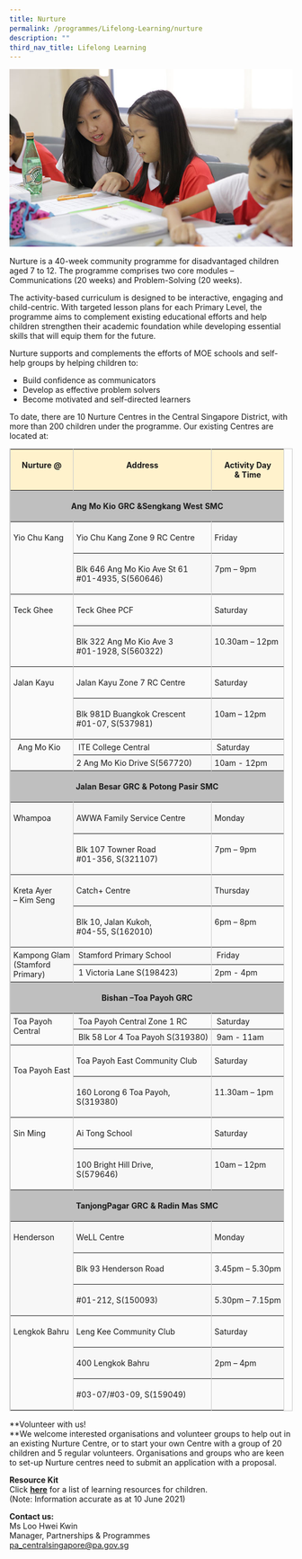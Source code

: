 ```yaml
---
title: Nurture
permalink: /programmes/Lifelong-Learning/nurture
description: ""
third_nav_title: Lifelong Learning
---
```

![Nurture](/images/Programmes/a38z1106_opz5f62c838795f41f09f9d91389022b306.jpg)

Nurture is a 40-week community programme for disadvantaged children aged 7 to 12. The programme comprises two core modules – Communications (20 weeks) and Problem-Solving (20 weeks).

The activity-based curriculum is designed to be interactive, engaging and child-centric. With targeted lesson plans for each Primary Level, the programme aims to complement existing educational efforts and help children strengthen their academic foundation while developing essential skills that will equip them for the future.

Nurture supports and complements the efforts of MOE schools and self-help groups by helping children to:

*   Build confidence as communicators
*   Develop as effective problem solvers
*   Become motivated and self-directed learners

To date, there are 10 Nurture Centres in the Central Singapore District, with more than 200 children under the programme. Our existing Centres are located at:

<table border="1" cellspacing="0" cellpadding="0" style="width: 100%; border-collapse: collapse; table-layout: auto; vertical-align: top; margin-bottom: 15px; border: 1px solid rgb(204, 204, 204);"><tbody><tr style="background-color: rgb(250, 250, 250);"><td style="vertical-align: top; border-collapse: collapse; border-left: 1px solid rgb(204, 204, 204); border-right: 1px solid rgb(204, 204, 204); padding: 5px; white-space: nowrap; background-color: rgb(255, 242, 204);"><p style="text-align: center;"><strong style="font-weight: 700;">Nurture @</strong></p></td><td style="vertical-align: top; border-collapse: collapse; border-left: 1px solid rgb(204, 204, 204); border-right: 1px solid rgb(204, 204, 204); padding: 5px; white-space: nowrap; background-color: rgb(255, 242, 204);"><p style="text-align: center;"><strong style="font-weight: 700;">Address</strong></p></td><td style="vertical-align: top; border-collapse: collapse; border-left: 1px solid rgb(204, 204, 204); border-right: 1px solid rgb(204, 204, 204); padding: 5px; white-space: nowrap; background-color: rgb(255, 242, 204);"><p style="text-align: center;"><strong style="font-weight: 700;">Activity Day<br>&amp; Time</strong></p></td></tr><tr style="background-color: rgb(247, 247, 247);"><td colspan="3" style="vertical-align: top; border-collapse: collapse; border-left: 1px solid rgb(204, 204, 204); border-right: 1px solid rgb(204, 204, 204); padding: 5px; background-color: rgb(191, 191, 191);"><p style="text-align: center;"><strong style="font-weight: 700;">Ang Mo Kio GRC &amp;Sengkang West SMC</strong></p></td></tr><tr style="background-color: rgb(250, 250, 250);"><td valign="top" rowspan="2" style="vertical-align: top; border-collapse: collapse; border-left: 1px solid rgb(204, 204, 204); border-right: 1px solid rgb(204, 204, 204); padding: 5px; white-space: nowrap;"><p>Yio Chu Kang</p></td><td valign="bottom" style="vertical-align: top; border-collapse: collapse; border-left: 1px solid rgb(204, 204, 204); border-right: 1px solid rgb(204, 204, 204); padding: 5px; white-space: nowrap;"><p>Yio Chu Kang Zone 9 RC Centre</p></td><td valign="bottom" style="vertical-align: top; border-collapse: collapse; border-left: 1px solid rgb(204, 204, 204); border-right: 1px solid rgb(204, 204, 204); padding: 5px; white-space: nowrap;"><p>Friday</p></td></tr><tr style="background-color: rgb(247, 247, 247);"><td valign="bottom" style="vertical-align: top; border-collapse: collapse; border-left: 1px solid rgb(204, 204, 204); border-right: 1px solid rgb(204, 204, 204); padding: 5px; white-space: nowrap;"><p>Blk 646 Ang Mo Kio Ave St 61<br>#01-4935, S(560646)</p></td><td valign="bottom" style="vertical-align: top; border-collapse: collapse; border-left: 1px solid rgb(204, 204, 204); border-right: 1px solid rgb(204, 204, 204); padding: 5px; white-space: nowrap;"><p>7pm – 9pm</p></td></tr><tr style="background-color: rgb(250, 250, 250);"><td valign="top" rowspan="2" style="vertical-align: top; border-collapse: collapse; border-left: 1px solid rgb(204, 204, 204); border-right: 1px solid rgb(204, 204, 204); padding: 5px; white-space: nowrap;"><p>Teck Ghee</p></td><td valign="bottom" style="vertical-align: top; border-collapse: collapse; border-left: 1px solid rgb(204, 204, 204); border-right: 1px solid rgb(204, 204, 204); padding: 5px; white-space: nowrap;"><p>Teck Ghee PCF</p></td><td valign="bottom" style="vertical-align: top; border-collapse: collapse; border-left: 1px solid rgb(204, 204, 204); border-right: 1px solid rgb(204, 204, 204); padding: 5px; white-space: nowrap;"><p>Saturday</p></td></tr><tr style="background-color: rgb(247, 247, 247);"><td valign="bottom" style="vertical-align: top; border-collapse: collapse; border-left: 1px solid rgb(204, 204, 204); border-right: 1px solid rgb(204, 204, 204); padding: 5px; white-space: nowrap;"><p>Blk 322 Ang Mo Kio Ave 3<br>#01-1928, S(560322)</p></td><td valign="bottom" style="vertical-align: top; border-collapse: collapse; border-left: 1px solid rgb(204, 204, 204); border-right: 1px solid rgb(204, 204, 204); padding: 5px; white-space: nowrap;"><p>10.30am – 12pm</p></td></tr><tr style="background-color: rgb(250, 250, 250);"><td valign="top" rowspan="2" style="vertical-align: top; border-collapse: collapse; border-left: 1px solid rgb(204, 204, 204); border-right: 1px solid rgb(204, 204, 204); padding: 5px; white-space: nowrap;"><p>Jalan Kayu</p></td><td valign="bottom" style="vertical-align: top; border-collapse: collapse; border-left: 1px solid rgb(204, 204, 204); border-right: 1px solid rgb(204, 204, 204); padding: 5px; white-space: nowrap;"><p>Jalan Kayu Zone 7 RC Centre</p></td><td valign="bottom" style="vertical-align: top; border-collapse: collapse; border-left: 1px solid rgb(204, 204, 204); border-right: 1px solid rgb(204, 204, 204); padding: 5px; white-space: nowrap;"><p>Saturday</p></td></tr><tr style="background-color: rgb(247, 247, 247);"><td valign="bottom" style="vertical-align: top; border-collapse: collapse; border-left: 1px solid rgb(204, 204, 204); border-right: 1px solid rgb(204, 204, 204); padding: 5px; white-space: nowrap;"><p>Blk 981D Buangkok Crescent<br>#01-07, S(537981)</p></td><td valign="bottom" style="vertical-align: top; border-collapse: collapse; border-left: 1px solid rgb(204, 204, 204); border-right: 1px solid rgb(204, 204, 204); padding: 5px; white-space: nowrap;"><p>10am – 12pm</p></td></tr><tr style="background-color: rgb(250, 250, 250);"><td valign="top" rowspan="2" style="vertical-align: top; border-collapse: collapse; border-left: 1px solid rgb(204, 204, 204); border-right: 1px solid rgb(204, 204, 204); padding: 5px; white-space: nowrap;">&nbsp;&nbsp;Ang Mo Kio</td><td valign="bottom" style="vertical-align: top; border-collapse: collapse; border-left: 1px solid rgb(204, 204, 204); border-right: 1px solid rgb(204, 204, 204); padding: 5px; white-space: nowrap;">&nbsp;ITE College Central</td><td valign="bottom" style="vertical-align: top; border-collapse: collapse; border-left: 1px solid rgb(204, 204, 204); border-right: 1px solid rgb(204, 204, 204); padding: 5px; white-space: nowrap;">&nbsp;Saturday</td></tr><tr style="background-color: rgb(247, 247, 247);"><td valign="bottom" style="vertical-align: top; border-collapse: collapse; border-left: 1px solid rgb(204, 204, 204); border-right: 1px solid rgb(204, 204, 204); padding: 5px; white-space: nowrap;">2 Ang Mo Kio Drive S(567720)</td><td valign="bottom" style="vertical-align: top; border-collapse: collapse; border-left: 1px solid rgb(204, 204, 204); border-right: 1px solid rgb(204, 204, 204); padding: 5px; white-space: nowrap;">10am - 12pm&nbsp;</td></tr><tr style="background-color: rgb(250, 250, 250);"><td colspan="3" style="vertical-align: top; border-collapse: collapse; border-left: 1px solid rgb(204, 204, 204); border-right: 1px solid rgb(204, 204, 204); padding: 5px; background-color: rgb(191, 191, 191);"><p style="text-align: center;"><strong style="font-weight: 700;">Jalan Besar GRC &amp; Potong Pasir SMC</strong></p></td></tr><tr style="background-color: rgb(247, 247, 247);"><td valign="top" rowspan="2" style="vertical-align: top; border-collapse: collapse; border-left: 1px solid rgb(204, 204, 204); border-right: 1px solid rgb(204, 204, 204); padding: 5px; white-space: nowrap;"><p>Whampoa</p></td><td valign="bottom" style="vertical-align: top; border-collapse: collapse; border-left: 1px solid rgb(204, 204, 204); border-right: 1px solid rgb(204, 204, 204); padding: 5px; white-space: nowrap;"><p>AWWA Family Service Centre</p></td><td valign="bottom" style="vertical-align: top; border-collapse: collapse; border-left: 1px solid rgb(204, 204, 204); border-right: 1px solid rgb(204, 204, 204); padding: 5px; white-space: nowrap;"><p>Monday</p></td></tr><tr style="background-color: rgb(250, 250, 250);"><td valign="bottom" style="vertical-align: top; border-collapse: collapse; border-left: 1px solid rgb(204, 204, 204); border-right: 1px solid rgb(204, 204, 204); padding: 5px; white-space: nowrap;"><p>Blk 107 Towner Road<br>#01-356, S(321107)</p></td><td valign="bottom" style="vertical-align: top; border-collapse: collapse; border-left: 1px solid rgb(204, 204, 204); border-right: 1px solid rgb(204, 204, 204); padding: 5px; white-space: nowrap;"><p>7pm – 9pm</p></td></tr><tr style="background-color: rgb(247, 247, 247);"><td valign="top" rowspan="2" style="vertical-align: top; border-collapse: collapse; border-left: 1px solid rgb(204, 204, 204); border-right: 1px solid rgb(204, 204, 204); padding: 5px; white-space: nowrap;"><p>Kreta Ayer<br>– Kim Seng</p></td><td valign="bottom" style="vertical-align: top; border-collapse: collapse; border-left: 1px solid rgb(204, 204, 204); border-right: 1px solid rgb(204, 204, 204); padding: 5px; white-space: nowrap;"><p>Catch+ Centre</p></td><td valign="bottom" style="vertical-align: top; border-collapse: collapse; border-left: 1px solid rgb(204, 204, 204); border-right: 1px solid rgb(204, 204, 204); padding: 5px; white-space: nowrap;"><p>Thursday</p></td></tr><tr style="background-color: rgb(250, 250, 250);"><td valign="bottom" style="vertical-align: top; border-collapse: collapse; border-left: 1px solid rgb(204, 204, 204); border-right: 1px solid rgb(204, 204, 204); padding: 5px; white-space: nowrap;"><p>Blk 10, Jalan Kukoh,<br>#04-55, S(162010)</p></td><td valign="bottom" style="vertical-align: top; border-collapse: collapse; border-left: 1px solid rgb(204, 204, 204); border-right: 1px solid rgb(204, 204, 204); padding: 5px; white-space: nowrap;"><p>6pm – 8pm</p></td></tr><tr style="background-color: rgb(247, 247, 247);"><td valign="top" rowspan="2" style="vertical-align: top; border-collapse: collapse; border-left: 1px solid rgb(204, 204, 204); border-right: 1px solid rgb(204, 204, 204); padding: 5px; white-space: nowrap;">Kampong Glam<br>(Stamford<br>Primary)<br></td><td valign="bottom" style="vertical-align: top; border-collapse: collapse; border-left: 1px solid rgb(204, 204, 204); border-right: 1px solid rgb(204, 204, 204); padding: 5px; white-space: nowrap;">&nbsp;Stamford Primary School</td><td valign="bottom" style="vertical-align: top; border-collapse: collapse; border-left: 1px solid rgb(204, 204, 204); border-right: 1px solid rgb(204, 204, 204); padding: 5px; white-space: nowrap;">&nbsp;Friday</td></tr><tr style="background-color: rgb(250, 250, 250);"><td valign="bottom" style="vertical-align: top; border-collapse: collapse; border-left: 1px solid rgb(204, 204, 204); border-right: 1px solid rgb(204, 204, 204); padding: 5px; white-space: nowrap;">&nbsp;1 Victoria Lane S(198423)<br></td><td valign="bottom" style="vertical-align: top; border-collapse: collapse; border-left: 1px solid rgb(204, 204, 204); border-right: 1px solid rgb(204, 204, 204); padding: 5px; white-space: nowrap;">2pm - 4pm</td></tr><tr style="background-color: rgb(247, 247, 247);"><td colspan="3" style="vertical-align: top; border-collapse: collapse; border-left: 1px solid rgb(204, 204, 204); border-right: 1px solid rgb(204, 204, 204); padding: 5px; background-color: rgb(191, 191, 191);"><p style="text-align: center;"><strong style="font-weight: 700;">Bishan –Toa Payoh GRC</strong></p></td></tr><tr style="background-color: rgb(250, 250, 250);"><td valign="top" rowspan="2" style="vertical-align: top; border-collapse: collapse; border-left: 1px solid rgb(204, 204, 204); border-right: 1px solid rgb(204, 204, 204); padding: 5px; white-space: nowrap;">Toa Payoh<br>Central<br></td><td valign="bottom" style="vertical-align: top; border-collapse: collapse; border-left: 1px solid rgb(204, 204, 204); border-right: 1px solid rgb(204, 204, 204); padding: 5px; white-space: nowrap;">&nbsp;Toa Payoh Central Zone 1 RC</td><td valign="bottom" style="vertical-align: top; border-collapse: collapse; border-left: 1px solid rgb(204, 204, 204); border-right: 1px solid rgb(204, 204, 204); padding: 5px; white-space: nowrap;">&nbsp;Saturday<br></td></tr><tr style="background-color: rgb(247, 247, 247);"><td valign="bottom" style="vertical-align: top; border-collapse: collapse; border-left: 1px solid rgb(204, 204, 204); border-right: 1px solid rgb(204, 204, 204); padding: 5px; white-space: nowrap;">&nbsp;Blk 58 Lor 4 Toa Payoh S(319380)<br></td><td valign="bottom" style="vertical-align: top; border-collapse: collapse; border-left: 1px solid rgb(204, 204, 204); border-right: 1px solid rgb(204, 204, 204); padding: 5px; white-space: nowrap;">&nbsp;9am - 11am<br></td></tr><tr style="background-color: rgb(250, 250, 250);"><td valign="top" rowspan="2" style="vertical-align: top; border-collapse: collapse; border-left: 1px solid rgb(204, 204, 204); border-right: 1px solid rgb(204, 204, 204); padding: 5px; white-space: nowrap;">&nbsp;<br><p>Toa Payoh East</p></td><td valign="bottom" style="vertical-align: top; border-collapse: collapse; border-left: 1px solid rgb(204, 204, 204); border-right: 1px solid rgb(204, 204, 204); padding: 5px; white-space: nowrap;"><p>Toa Payoh East Community Club</p></td><td valign="bottom" style="vertical-align: top; border-collapse: collapse; border-left: 1px solid rgb(204, 204, 204); border-right: 1px solid rgb(204, 204, 204); padding: 5px; white-space: nowrap;"><p>Saturday</p></td></tr><tr style="background-color: rgb(247, 247, 247);"><td valign="bottom" style="vertical-align: top; border-collapse: collapse; border-left: 1px solid rgb(204, 204, 204); border-right: 1px solid rgb(204, 204, 204); padding: 5px; white-space: nowrap;"><p>160 Lorong 6 Toa Payoh,<br>S(319380)</p></td><td valign="bottom" style="vertical-align: top; border-collapse: collapse; border-left: 1px solid rgb(204, 204, 204); border-right: 1px solid rgb(204, 204, 204); padding: 5px; white-space: nowrap;"><p>11.30am – 1pm</p></td></tr><tr style="background-color: rgb(250, 250, 250);"><td valign="top" rowspan="2" style="vertical-align: top; border-collapse: collapse; border-left: 1px solid rgb(204, 204, 204); border-right: 1px solid rgb(204, 204, 204); padding: 5px; white-space: nowrap;"><p>Sin Ming</p></td><td valign="bottom" style="vertical-align: top; border-collapse: collapse; border-left: 1px solid rgb(204, 204, 204); border-right: 1px solid rgb(204, 204, 204); padding: 5px; white-space: nowrap;"><p>Ai Tong School</p></td><td valign="bottom" style="vertical-align: top; border-collapse: collapse; border-left: 1px solid rgb(204, 204, 204); border-right: 1px solid rgb(204, 204, 204); padding: 5px; white-space: nowrap;"><p>Saturday</p></td></tr><tr style="background-color: rgb(247, 247, 247);"><td valign="bottom" style="vertical-align: top; border-collapse: collapse; border-left: 1px solid rgb(204, 204, 204); border-right: 1px solid rgb(204, 204, 204); padding: 5px; white-space: nowrap;"><p>100 Bright Hill Drive,<br>S(579646)</p></td><td valign="bottom" style="vertical-align: top; border-collapse: collapse; border-left: 1px solid rgb(204, 204, 204); border-right: 1px solid rgb(204, 204, 204); padding: 5px; white-space: nowrap;"><p>10am – 12pm</p></td></tr><tr style="background-color: rgb(250, 250, 250);"><td colspan="3" style="vertical-align: top; border-collapse: collapse; border-left: 1px solid rgb(204, 204, 204); border-right: 1px solid rgb(204, 204, 204); padding: 5px; background-color: rgb(191, 191, 191);"><p style="text-align: center;"><strong style="font-weight: 700;">TanjongPagar GRC &amp; Radin Mas SMC</strong></p></td></tr><tr style="background-color: rgb(247, 247, 247);"><td valign="top" rowspan="3" style="vertical-align: top; border-collapse: collapse; border-left: 1px solid rgb(204, 204, 204); border-right: 1px solid rgb(204, 204, 204); padding: 5px; white-space: nowrap;"><p>Henderson</p></td><td valign="bottom" style="vertical-align: top; border-collapse: collapse; border-left: 1px solid rgb(204, 204, 204); border-right: 1px solid rgb(204, 204, 204); padding: 5px; white-space: nowrap;"><p>WeLL Centre</p></td><td valign="bottom" style="vertical-align: top; border-collapse: collapse; border-left: 1px solid rgb(204, 204, 204); border-right: 1px solid rgb(204, 204, 204); padding: 5px; white-space: nowrap;"><p>Monday</p></td></tr><tr style="background-color: rgb(250, 250, 250);"><td valign="bottom" style="vertical-align: top; border-collapse: collapse; border-left: 1px solid rgb(204, 204, 204); border-right: 1px solid rgb(204, 204, 204); padding: 5px; white-space: nowrap;"><p>Blk 93 Henderson Road</p></td><td valign="bottom" style="vertical-align: top; border-collapse: collapse; border-left: 1px solid rgb(204, 204, 204); border-right: 1px solid rgb(204, 204, 204); padding: 5px; white-space: nowrap;"><p>3.45pm – 5.30pm</p></td></tr><tr style="background-color: rgb(247, 247, 247);"><td valign="bottom" style="vertical-align: top; border-collapse: collapse; border-left: 1px solid rgb(204, 204, 204); border-right: 1px solid rgb(204, 204, 204); padding: 5px; white-space: nowrap;"><p>#01-212, S(150093)</p></td><td valign="bottom" style="vertical-align: top; border-collapse: collapse; border-left: 1px solid rgb(204, 204, 204); border-right: 1px solid rgb(204, 204, 204); padding: 5px; white-space: nowrap;"><p>5.30pm – 7.15pm</p></td></tr><tr style="background-color: rgb(250, 250, 250);"><td valign="top" rowspan="3" style="vertical-align: top; border-collapse: collapse; border-left: 1px solid rgb(204, 204, 204); border-right: 1px solid rgb(204, 204, 204); padding: 5px; white-space: nowrap;"><p>Lengkok Bahru</p></td><td valign="bottom" style="vertical-align: top; border-collapse: collapse; border-left: 1px solid rgb(204, 204, 204); border-right: 1px solid rgb(204, 204, 204); padding: 5px; white-space: nowrap;"><p>Leng Kee Community Club</p></td><td valign="bottom" style="vertical-align: top; border-collapse: collapse; border-left: 1px solid rgb(204, 204, 204); border-right: 1px solid rgb(204, 204, 204); padding: 5px; white-space: nowrap;"><p>Saturday</p></td></tr><tr style="background-color: rgb(247, 247, 247);"><td valign="bottom" style="vertical-align: top; border-collapse: collapse; border-left: 1px solid rgb(204, 204, 204); border-right: 1px solid rgb(204, 204, 204); padding: 5px; white-space: nowrap;"><p>400 Lengkok Bahru</p></td><td valign="bottom" style="vertical-align: top; border-collapse: collapse; border-left: 1px solid rgb(204, 204, 204); border-right: 1px solid rgb(204, 204, 204); padding: 5px; white-space: nowrap;"><p>2pm – 4pm</p></td></tr><tr style="background-color: rgb(250, 250, 250);"><td valign="bottom" style="vertical-align: top; border-collapse: collapse; border-left: 1px solid rgb(204, 204, 204); border-right: 1px solid rgb(204, 204, 204); padding: 5px; white-space: nowrap;"><p>#03-07/#03-09, S(159049)</p></td><td valign="bottom" style="vertical-align: top; border-collapse: collapse; border-left: 1px solid rgb(204, 204, 204); border-right: 1px solid rgb(204, 204, 204); padding: 5px; white-space: nowrap;">&nbsp;</td></tr></tbody></table>

**Volunteer with us!  
**We welcome interested organisations and volunteer groups to help out in an existing Nurture Centre, or to start your own Centre with a group of 20 children and 5 regular volunteers. Organisations and groups who are keen to set-up Nurture centres need to submit an application with a proposal.  
  
**Resource Kit**  
Click [**here**](https://www-cdc-gov-sg-admin.cwp.sg/docs/librariesprovider2/documents-cscdc/resources/online-learning-resource-booklet-for-kids!-(3-12-years-old)---june-2021-edition.pdf?sfvrsn=9b2502b6_2) for a list of learning resources for children.  
(Note: Information accurate as at 10 June 2021)

**Contact us:**  
Ms Loo Hwei Kwin  
Manager, Partnerships & Programmes  
[pa\_centralsingapore@pa.gov.sg](mailto:pa_centralsingapore@pa.gov.sg)